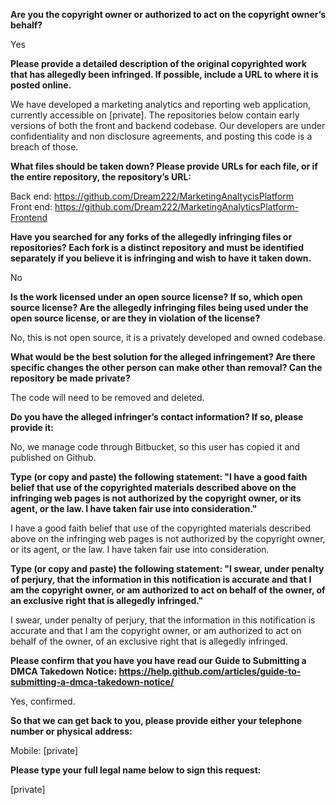 **Are you the copyright owner or authorized to act on the copyright owner’s behalf?**

Yes

**Please provide a detailed description of the original copyrighted work that has allegedly been infringed. If possible, include a URL to where it is posted online.**

We have developed a marketing analytics and reporting web application, currently accessible on [private]. The repositories below contain early versions of both the front and backend codebase. Our developers are under confidentiality and non disclosure agreements, and posting this code is a breach of those.

**What files should be taken down? Please provide URLs for each file, or if the entire repository, the repository’s URL:**

Back end: https://github.com/Dream222/MarketingAnaltycisPlatform  
Front end: https://github.com/Dream222/MarketingAnalyticsPlatform-Frontend

**Have you searched for any forks of the allegedly infringing files or repositories? Each fork is a distinct repository and must be identified separately if you believe it is infringing and wish to have it taken down.**

No

**Is the work licensed under an open source license? If so, which open source license? Are the allegedly infringing files being used under the open source license, or are they in violation of the license?**

No, this is not open source, it is a privately developed and owned codebase.

**What would be the best solution for the alleged infringement? Are there specific changes the other person can make other than removal? Can the repository be made private?**

The code will need to be removed and deleted.

**Do you have the alleged infringer’s contact information? If so, please provide it:**

No, we manage code through Bitbucket, so this user has copied it and published on Github.

**Type (or copy and paste) the following statement: "I have a good faith belief that use of the copyrighted materials described above on the infringing web pages is not authorized by the copyright owner, or its agent, or the law. I have taken fair use into consideration."**

I have a good faith belief that use of the copyrighted materials described above on the infringing web pages is not authorized by the copyright owner, or its agent, or the law. I have taken fair use into consideration.

**Type (or copy and paste) the following statement: "I swear, under penalty of perjury, that the information in this notification is accurate and that I am the copyright owner, or am authorized to act on behalf of the owner, of an exclusive right that is allegedly infringed."**

I swear, under penalty of perjury, that the information in this notification is accurate and that I am the copyright owner, or am authorized to act on behalf of the owner, of an exclusive right that is allegedly infringed.

**Please confirm that you have you have read our Guide to Submitting a DMCA Takedown Notice: https://help.github.com/articles/guide-to-submitting-a-dmca-takedown-notice/**

Yes, confirmed.

**So that we can get back to you, please provide either your telephone number or physical address:**

Mobile: [private]

**Please type your full legal name below to sign this request:**

[private]
